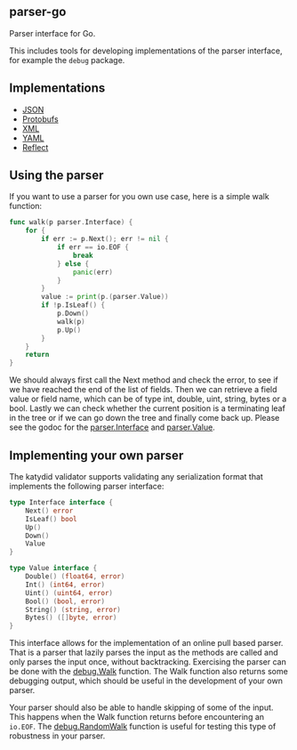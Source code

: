 ## parser-go

Parser interface for Go.

This includes tools for developing implementations of the parser interface, for example the `debug` package.

## Implementations

* [JSON](https://github.com/katydid/parser-go-json)
* [Protobufs](https://github.com/katydid/parser-go-proto)
* [XML](https://github.com/katydid/parser-go-xml)
* [YAML](https://github.com/katydid/parser-go-yaml)
* [Reflect](https://github.com/katydid/parser-go-reflect)

## Using the parser

If you want to use a parser for you own use case, here is a simple walk function:

```go
func walk(p parser.Interface) {
    for {
        if err := p.Next(); err != nil {
            if err == io.EOF {
                break
            } else {
                panic(err)
            }
        }
        value := print(p.(parser.Value))
        if !p.IsLeaf() {
            p.Down()
            walk(p)
            p.Up()
        }
    }
    return
}
```

We should always first call the Next method and check the error, to see if we have reached the end of the list of fields. 
Then we can retrieve a field value or field name, which can be of type int, double, uint, string, bytes or a bool. 
Lastly we can check whether the current position is a terminating leaf in the tree or if we can go down the tree and finally come back up. 
Please see the godoc for the [parser.Interface](https://pkg.go.dev/github.com/katydid/parser-go/parser#Interface) and [parser.Value](https://pkg.go.dev/github.com/katydid/parser-go/parser#Value).

## Implementing your own parser

The katydid validator supports validating any serialization format that implements the following parser interface:

```go
type Interface interface {
    Next() error
    IsLeaf() bool
    Up()
    Down()
    Value
}

type Value interface {
    Double() (float64, error)
    Int() (int64, error)
    Uint() (uint64, error)
    Bool() (bool, error)
    String() (string, error)
    Bytes() ([]byte, error)
}
```

This interface allows for the implementation of an online pull based parser. 
That is a parser that lazily parses the input as the methods are called and only parses the input once, without backtracking. 
Exercising the parser can be done with the [debug.Walk](https://pkg.go.dev/github.com/katydid/parser-go/parser/debug#Walk) function. 
The Walk function also returns some debugging output, which should be useful in the development of your own parser.

Your parser should also be able to handle skipping of some of the input. 
This happens when the Walk function returns before encountering an `io.EOF`. 
The [debug.RandomWalk](https://pkg.go.dev/github.com/katydid/parser-go/parser/debug#RandomWalk) function is useful for testing this type of robustness in your parser.
